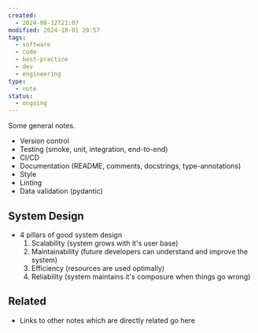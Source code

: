 ```yaml
---
created:
  - 2024-08-12T21:07
modified: 2024-10-01 20:57
tags:
  - software
  - code
  - best-practice
  - dev
  - engineering
type:
  - note
status:
  - ongoing
---
```

Some general notes.

- Version control
- Testing (smoke, unit, integration, end-to-end)
- CI/CD
- Documentation (README, comments, docstrings, type-annotations)
- Style
- Linting
- Data validation (pydantic)
## System Design
* 4 pillars of good system design
	1. Scalability (system grows with it's user base)
	2. Maintainability (future developers can understand and improve the system)
	3. Efficiency (resources are used optimally)
	4. Reliability (system maintains it's composure when things go wrong)
## Related

* Links to other notes which are directly related go here